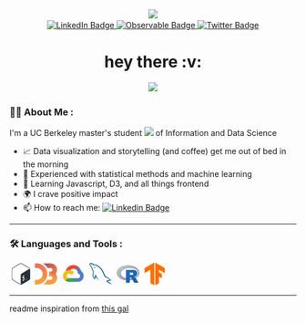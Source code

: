 <div id="header" align="center">
  <!-- pusheen header gif -->
  <img src="https://media.giphy.com/media/dNgK7Ws7y176U/giphy.gif" width="200"/>
  
  <!-- social media buttons -->
  <div id="badges">
    <a href="https://www.linkedin.com/in/jenna-morabito/">
      <img src="https://img.shields.io/badge/LinkedIn-blue?style=for-the-badge&logo=linkedin&logoColor=white" alt="LinkedIn Badge"/>
    </a>
    <a href="https://observablehq.com/@jennamorabito">
      <img src="https://img.shields.io/badge/Observable-white?style=for-the-badge&logo=observable&logoColor=black" alt="Observable Badge"/>
    </a>
    <a href="https://twitter.com/JennaEMorabito">
      <img src="https://img.shields.io/badge/Twitter-blue?style=for-the-badge&logo=twitter&logoColor=white" alt="Twitter Badge"/>
    </a>
  </div>
  
  <h1>
    hey there :v:
  </h1>
</div>

<!--  cord diagram banner  -->
<div align="center">
  <img src="https://media-exp1.licdn.com/dms/image/C5616AQGaUoZ4kJvceA/profile-displaybackgroundimage-shrink_200_800/0/1643680187228?e=2147483647&v=beta&t=NPdyPnX_dzG1GoxFgDBxx157fImPCcC7fd_l7MeNNkc" width=width/>
</div>

### :woman_technologist: About Me :
I'm a UC Berkeley master's student <img src="https://media.giphy.com/media/xlCMfgDZjnA589CzCB/giphy.gif" width="30"> of Information and Data Science

- 📈 Data visualization and storytelling (and coffee) get me out of bed in the morning
- :genie: Experienced with statistical methods and machine learning
- :seedling: Learning Javascript, D3, and all things frontend
- 🌍 I crave positive impact
- :mailbox: How to reach me: [![Linkedin Badge](https://img.shields.io/badge/LinkedIn-blue?style=flat&logo=Linkedin&logoColor=white)](https://www.linkedin.com/in/jenna-morabito/)

---

### :hammer_and_wrench: Languages and Tools :

<div>
  <img src="https://github.com/devicons/devicon/blob/master/icons/bash/bash-original.svg" title="Bash" **alt="Bash" width="40" height="40"/>
  <img src="https://github.com/devicons/devicon/blob/master/icons/d3js/d3js-original.svg"  title="D3" alt="D3" width="40" height="40"/>&nbsp;
  <img src="https://github.com/devicons/devicon/blob/master/icons/googlecloud/googlecloud-original.svg"  title="Google Cloud" alt="Google Cloud" width="40" height="40"/>&nbsp;
  <img src="https://github.com/devicons/devicon/blob/master/icons/mysql/mysql-original.svg" title="MySQL"  alt="MySQL" width="40" height="40"/>&nbsp;
  <img src="https://github.com/devicons/devicon/blob/master/icons/r/r-original.svg"  title="R" alt="R" width="40" height="40"/>&nbsp;
  <img src="https://github.com/devicons/devicon/blob/master/icons/tensorflow/tensorflow-original.svg"  title="TensorFlow" alt="TensorFlow" width="40" height="40"/>&nbsp;
</div>

---

readme inspiration from [this gal](https://www.sitepoint.com/github-profile-readme/) 
